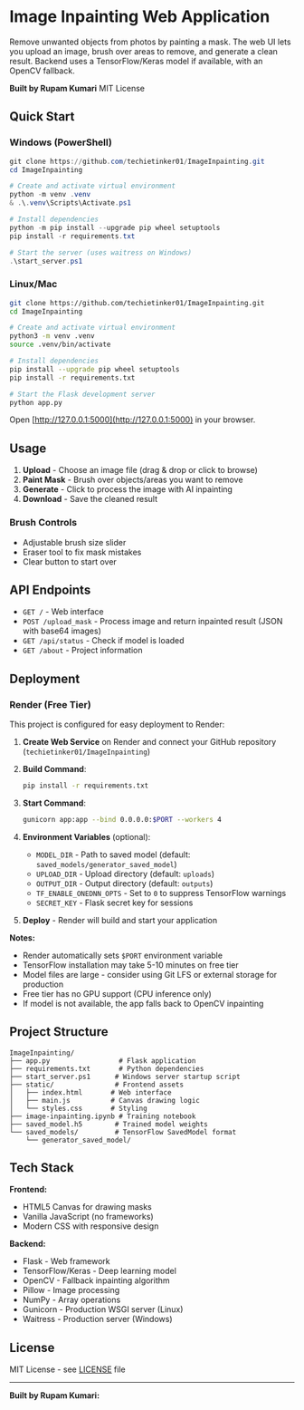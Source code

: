 ﻿# Image Inpainting Web Application

Remove unwanted objects from photos by painting a mask. The web UI lets you upload an image, brush over areas to remove, and generate a clean result. Backend uses a TensorFlow/Keras model if available, with an OpenCV fallback.

**Built by Rupam Kumari**  MIT License

## Quick Start

### Windows (PowerShell)

```powershell
git clone https://github.com/techietinker01/ImageInpainting.git
cd ImageInpainting

# Create and activate virtual environment
python -m venv .venv
& .\.venv\Scripts\Activate.ps1

# Install dependencies
python -m pip install --upgrade pip wheel setuptools
pip install -r requirements.txt

# Start the server (uses waitress on Windows)
.\start_server.ps1
```

### Linux/Mac

```bash
git clone https://github.com/techietinker01/ImageInpainting.git
cd ImageInpainting

# Create and activate virtual environment
python3 -m venv .venv
source .venv/bin/activate

# Install dependencies
pip install --upgrade pip wheel setuptools
pip install -r requirements.txt

# Start the Flask development server
python app.py
```

Open [http://127.0.0.1:5000](http://127.0.0.1:5000) in your browser.

## Usage

1. **Upload** - Choose an image file (drag & drop or click to browse)
2. **Paint Mask** - Brush over objects/areas you want to remove
3. **Generate** - Click to process the image with AI inpainting
4. **Download** - Save the cleaned result

### Brush Controls

- Adjustable brush size slider
- Eraser tool to fix mask mistakes
- Clear button to start over

## API Endpoints

- `GET /` - Web interface
- `POST /upload_mask` - Process image and return inpainted result (JSON with base64 images)
- `GET /api/status` - Check if model is loaded
- `GET /about` - Project information

## Deployment

### Render (Free Tier)

This project is configured for easy deployment to Render:

1. **Create Web Service** on Render and connect your GitHub repository (`techietinker01/ImageInpainting`)

2. **Build Command**:

   ```bash
   pip install -r requirements.txt
   ```

3. **Start Command**:

   ```bash
   gunicorn app:app --bind 0.0.0.0:$PORT --workers 4
   ```

4. **Environment Variables** (optional):
   - `MODEL_DIR` - Path to saved model (default: `saved_models/generator_saved_model`)
   - `UPLOAD_DIR` - Upload directory (default: `uploads`)
   - `OUTPUT_DIR` - Output directory (default: `outputs`)
   - `TF_ENABLE_ONEDNN_OPTS` - Set to `0` to suppress TensorFlow warnings
   - `SECRET_KEY` - Flask secret key for sessions

5. **Deploy** - Render will build and start your application

**Notes:**

- Render automatically sets `$PORT` environment variable
- TensorFlow installation may take 5-10 minutes on free tier
- Model files are large - consider using Git LFS or external storage for production
- Free tier has no GPU support (CPU inference only)
- If model is not available, the app falls back to OpenCV inpainting

## Project Structure

```plaintext
ImageInpainting/
├── app.py                 # Flask application
├── requirements.txt       # Python dependencies
├── start_server.ps1      # Windows server startup script
├── static/               # Frontend assets
│   ├── index.html       # Web interface
│   ├── main.js          # Canvas drawing logic
│   └── styles.css       # Styling
├── image-inpainting.ipynb # Training notebook
├── saved_model.h5        # Trained model weights
└── saved_models/         # TensorFlow SavedModel format
    └── generator_saved_model/
```

## Tech Stack

**Frontend:**

- HTML5 Canvas for drawing masks
- Vanilla JavaScript (no frameworks)
- Modern CSS with responsive design

**Backend:**

- Flask - Web framework
- TensorFlow/Keras - Deep learning model
- OpenCV - Fallback inpainting algorithm
- Pillow - Image processing
- NumPy - Array operations
- Gunicorn - Production WSGI server (Linux)
- Waitress - Production server (Windows)

## License

MIT License - see [LICENSE](LICENSE) file

---

**Built by Rupam Kumari:**
